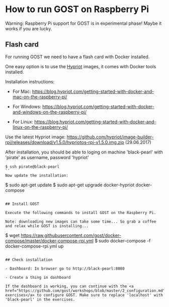 # How to run GOST on Raspberry Pi

Warning: Raspberry Pi support for GOST is in experimental phase! Maybe it works if you are lucky.

## Flash card

For running GOST we need to have a flash card with Docker installed.

One easy option is to use the <a href="https://blog.hypriot.com/">Hypriot</a> images, it comes with Docker tools installed.

Installation instructions:

- For Mac: https://blog.hypriot.com/getting-started-with-docker-and-mac-on-the-raspberry-pi/

- For Windows: https://blog.hypriot.com/getting-started-with-docker-and-windows-on-the-raspberry-pi/

- For Linux: https://blog.hypriot.com/getting-started-with-docker-and-linux-on-the-raspberry-pi/

Use the latest Hypriot image: https://github.com/hypriot/image-builder-rpi/releases/download/v1.5.0/hypriotos-rpi-v1.5.0.img.zip (29.06.2017)

After installation, you should be able to loging on machine 'black-pearl' with 'pirate' as username, password 'hypriot'

```
$ ssh pirate@black-pearl
``
Now update the installation:

```
$ sudo apt-get update
$ sudo apt-get upgrade docker-hypriot docker-compose
```

## Install GOST

Execute the following commands to install GOST on the Raspberry Pi.

Note: downloading new images can take some time... So grab a coffee and relax while GOST is installing... 

```
$ wget https://raw.githubusercontent.com/gost/docker-compose/master/docker-compose-rpi.yml
$ sudo docker-compose -f docker-compose-rpi.yml up
```

## Check installation

- Dashboard: In browser go to http://black-pearl:8080

- Create a thing in dashboard

If the dashboard is working, you can continue with the <a href="https://github.com/gost/workshops/blob/master/2_configuration.md">Workshop exercises</a> to configure GOST. Make sure to replace 'localhost' with 'black-pearl' in the exercises. 
